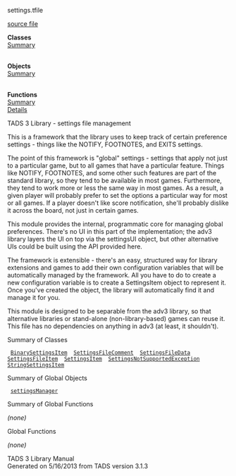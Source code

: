 <span class="title">settings.t</span><span class="type">file</span>

[source file](../source/settings.t.html)

**Classes**  
[Summary](#_ClassSummary_)  
 

**Objects**  
[Summary](#_ObjectSummary_)  
 

**Functions**  
[Summary](#_FunctionSummary_)  
[Details](#_Functions_)

<div class="fdesc">

TADS 3 Library - settings file management

This is a framework that the library uses to keep track of certain
preference settings - things like the NOTIFY, FOOTNOTES, and EXITS
settings.

The point of this framework is "global" settings - settings that apply
not just to a particular game, but to all games that have a particular
feature. Things like NOTIFY, FOOTNOTES, and some other such features are
part of the standard library, so they tend to be available in most
games. Furthermore, they tend to work more or less the same way in most
games. As a result, a given player will probably prefer to set the
options a particular way for most or all games. If a player doesn't like
score notification, she'll probably dislike it across the board, not
just in certain games.

This module provides the internal, programmatic core for managing global
preferences. There's no UI in this part of the implementation; the adv3
library layers the UI on top via the settingsUI object, but other
alternative UIs could be built using the API provided here.

The framework is extensible - there's an easy, structured way for
library extensions and games to add their own configuration variables
that will be automatically managed by the framework. All you have to do
to create a new configuration variable is to create a SettingsItem
object to represent it. Once you've created the object, the library will
automatically find it and manage it for you.

This module is designed to be separable from the adv3 library, so that
alternative libraries or stand-alone (non-library-based) games can reuse
it. This file has no dependencies on anything in adv3 (at least, it
shouldn't).

</div>

<span id="_ClassSummary_"></span>

<div class="mjhd">

<span class="hdln">Summary of Classes</span>  

</div>

` `[`BinarySettingsItem`](../object/BinarySettingsItem.html)`  `[`SettingsFileComment`](../object/SettingsFileComment.html)`  `[`SettingsFileData`](../object/SettingsFileData.html)`  `[`SettingsFileItem`](../object/SettingsFileItem.html)`  `[`SettingsItem`](../object/SettingsItem.html)`  `[`SettingsNotSupportedException`](../object/SettingsNotSupportedException.html)`  `[`StringSettingsItem`](../object/StringSettingsItem.html)`  `
<span id="_ObjectSummary_"></span>

<div class="mjhd">

<span class="hdln">Summary of Global Objects</span>  

</div>

` `[`settingsManager`](../object/settingsManager.html)`  `
<span id="FunctionSummary_"></span>

<div class="mjhd">

<span class="hdln">Summary of Global Functions</span>  

</div>

*(none)* <span id="_Functions_"></span>

<div class="mjhd">

<span class="hdln">Global Functions</span>  

</div>

*(none)*

<div class="ftr">

TADS 3 Library Manual  
Generated on 5/16/2013 from TADS version 3.1.3

</div>

